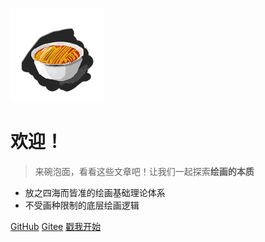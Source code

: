 <!-- _coverpage.md -->

![logo](images/noodlesIcon.png)

# 欢迎！

> 来碗泡面，看看这些文章吧！让我们一起探索**绘画的本质**

- 放之四海而皆准的绘画基础理论体系
- 不受画种限制的底层绘画逻辑

[GitHub](https://github.com/nooblesone/How-To-Draw-Anything-The-Essence-Of-Draw)
[Gitee](https://gitee.com/nooblesone/How-To-Draw-Anything-The-Essence-Of-Draw)
[戳我开始](#绘画的本质)